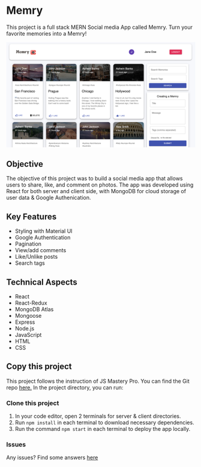# Memry

This project is a full stack MERN Social media App called Memry. Turn your favorite memories into a Memry!

<img src="https://github.com/lekolawole/Memry/blob/78dcee152fcf7a143e2459c8de1fb8001b0ff647/client/public/memry-homepage.png" alt="homepage" width="800"/>

## Objective 
The objective of this project was to build a social media app that allows users to share, like, and comment on photos. The app was developed using React for both server and client side, with MongoDB for cloud storage of user data & Google Authenication.

## Key Features

<ul>
  <li>Styling with Material UI</li>
  <li>Google Authentication</li>
  <li>Pagination</li>
  <li>View/add comments</li>
  <li>Like/Unlike posts</li>
  <li>Search tags</li>
</ul>

## Technical Aspects

<ul>
  <li>React</li>
  <li>React-Redux</li>
  <li>MongoDB Atlas</li>
  <li>Mongoose</li>
  <li>Express</li>
  <li>Node.js</li>
  <li>JavaScript</li>
  <li>HTML</li>
  <li>CSS</li>
 </ul>

## Copy this project 

This project follows the instruction of JS Mastery Pro. You can find the Git repo <a href="https://github.com/adrianhajdin/project_mern_memories">here.</a>
In the project directory, you can run:

### Clone this project

1. In your code editor, open 2 terminals for server & client directories.
2. Run ```npm install``` in each terminal to download necessary dependencies.
3. Run the command ```npm start``` in each terminal to deploy the app locally.

### Issues 

Any issues? Find some answers <a href="https://github.com/adrianhajdin/project_mern_memories/issues">here</a>
